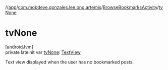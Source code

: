 //[app](../../../index.md)/[com.mobdeve.gonzales.lee.ong.artemis](../index.md)/[BrowseBookmarksActivity](index.md)/[tvNone](tv-none.md)

# tvNone

[androidJvm]\
private lateinit var [tvNone](tv-none.md): [TextView](https://developer.android.com/reference/kotlin/android/widget/TextView.html)

Text view displayed when the user has no bookmarked posts.
